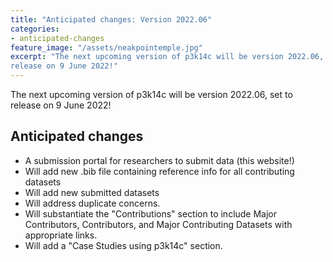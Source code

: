 ```yaml
---
title: "Anticipated changes: Version 2022.06"
categories:
- anticipated-changes
feature_image: "/assets/neakpointemple.jpg"
excerpt: "The next upcoming version of p3k14c will be version 2022.06, set to 
release on 9 June 2022!"
---
```


The next upcoming version of p3k14c will be version 2022.06, set to release on 
9 June 2022!


## Anticipated changes

* A submission portal for researchers to submit data (this website!)
* Will add new .bib file containing reference info for all contributing datasets
* Will add new submitted datasets
* Will address duplicate concerns.
* Will substantiate the "Contributions" section to include Major Contributors, Contributors, and Major Contributing Datasets with appropriate links.
* Will add a "Case Studies using p3k14c" section.
